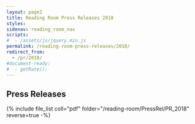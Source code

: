 ```yaml
---
layout: page2
title: Reading Room Press Releases 2018
styles:
sidenav: reading_room_nav
scripts:
#  - /assets/js/jquery.min.js
permalink: /reading-room-press-releases/2018/
redirect_from:
  - /pr/2018/
#document-ready:
#  - getRate();
---
```


## Press Releases

{% include file_list coll="pdf" folder="/reading-room/PressRel/PR_2018" reverse=true -%}

<!-- CONTENT END -->
